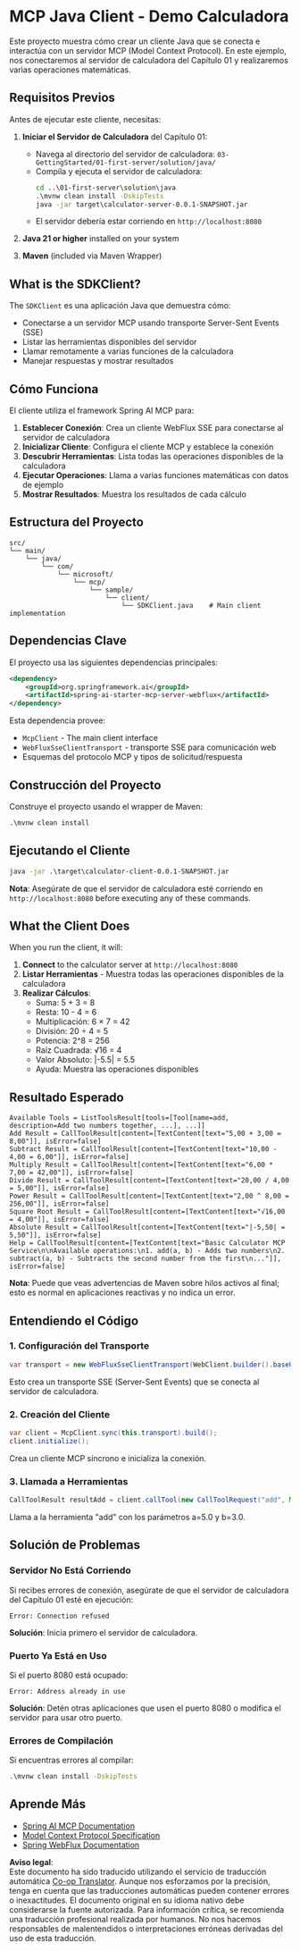 <!--
CO_OP_TRANSLATOR_METADATA:
{
  "original_hash": "7074b9f4c8cd147c1c10f569d8508c82",
  "translation_date": "2025-06-11T13:03:35+00:00",
  "source_file": "03-GettingStarted/02-client/solution/java/README.md",
  "language_code": "es"
}
-->
# MCP Java Client - Demo Calculadora

Este proyecto muestra cómo crear un cliente Java que se conecta e interactúa con un servidor MCP (Model Context Protocol). En este ejemplo, nos conectaremos al servidor de calculadora del Capítulo 01 y realizaremos varias operaciones matemáticas.

## Requisitos Previos

Antes de ejecutar este cliente, necesitas:

1. **Iniciar el Servidor de Calculadora** del Capítulo 01:
   - Navega al directorio del servidor de calculadora: `03-GettingStarted/01-first-server/solution/java/`
   - Compila y ejecuta el servidor de calculadora:
     ```cmd
     cd ..\01-first-server\solution\java
     .\mvnw clean install -DskipTests
     java -jar target\calculator-server-0.0.1-SNAPSHOT.jar
     ```
   - El servidor debería estar corriendo en `http://localhost:8080`

2. **Java 21 or higher** installed on your system
3. **Maven** (included via Maven Wrapper)

## What is the SDKClient?

The `SDKClient` es una aplicación Java que demuestra cómo:
- Conectarse a un servidor MCP usando transporte Server-Sent Events (SSE)
- Listar las herramientas disponibles del servidor
- Llamar remotamente a varias funciones de la calculadora
- Manejar respuestas y mostrar resultados

## Cómo Funciona

El cliente utiliza el framework Spring AI MCP para:

1. **Establecer Conexión**: Crea un cliente WebFlux SSE para conectarse al servidor de calculadora
2. **Inicializar Cliente**: Configura el cliente MCP y establece la conexión
3. **Descubrir Herramientas**: Lista todas las operaciones disponibles de la calculadora
4. **Ejecutar Operaciones**: Llama a varias funciones matemáticas con datos de ejemplo
5. **Mostrar Resultados**: Muestra los resultados de cada cálculo

## Estructura del Proyecto

```
src/
└── main/
    └── java/
        └── com/
            └── microsoft/
                └── mcp/
                    └── sample/
                        └── client/
                            └── SDKClient.java    # Main client implementation
```

## Dependencias Clave

El proyecto usa las siguientes dependencias principales:

```xml
<dependency>
    <groupId>org.springframework.ai</groupId>
    <artifactId>spring-ai-starter-mcp-server-webflux</artifactId>
</dependency>
```

Esta dependencia provee:
- `McpClient` - The main client interface
- `WebFluxSseClientTransport` - transporte SSE para comunicación web
- Esquemas del protocolo MCP y tipos de solicitud/respuesta

## Construcción del Proyecto

Construye el proyecto usando el wrapper de Maven:

```cmd
.\mvnw clean install
```

## Ejecutando el Cliente

```cmd
java -jar .\target\calculator-client-0.0.1-SNAPSHOT.jar
```

**Nota**: Asegúrate de que el servidor de calculadora esté corriendo en `http://localhost:8080` before executing any of these commands.

## What the Client Does

When you run the client, it will:

1. **Connect** to the calculator server at `http://localhost:8080`
2. **Listar Herramientas** - Muestra todas las operaciones disponibles de la calculadora
3. **Realizar Cálculos**:
   - Suma: 5 + 3 = 8
   - Resta: 10 - 4 = 6
   - Multiplicación: 6 × 7 = 42
   - División: 20 ÷ 4 = 5
   - Potencia: 2^8 = 256
   - Raíz Cuadrada: √16 = 4
   - Valor Absoluto: |-5.5| = 5.5
   - Ayuda: Muestra las operaciones disponibles

## Resultado Esperado

```
Available Tools = ListToolsResult[tools=[Tool[name=add, description=Add two numbers together, ...], ...]]
Add Result = CallToolResult[content=[TextContent[text="5,00 + 3,00 = 8,00"]], isError=false]
Subtract Result = CallToolResult[content=[TextContent[text="10,00 - 4,00 = 6,00"]], isError=false]
Multiply Result = CallToolResult[content=[TextContent[text="6,00 * 7,00 = 42,00"]], isError=false]
Divide Result = CallToolResult[content=[TextContent[text="20,00 / 4,00 = 5,00"]], isError=false]
Power Result = CallToolResult[content=[TextContent[text="2,00 ^ 8,00 = 256,00"]], isError=false]
Square Root Result = CallToolResult[content=[TextContent[text="√16,00 = 4,00"]], isError=false]
Absolute Result = CallToolResult[content=[TextContent[text="|-5,50| = 5,50"]], isError=false]
Help = CallToolResult[content=[TextContent[text="Basic Calculator MCP Service\n\nAvailable operations:\n1. add(a, b) - Adds two numbers\n2. subtract(a, b) - Subtracts the second number from the first\n..."]], isError=false]
```

**Nota**: Puede que veas advertencias de Maven sobre hilos activos al final; esto es normal en aplicaciones reactivas y no indica un error.

## Entendiendo el Código

### 1. Configuración del Transporte
```java
var transport = new WebFluxSseClientTransport(WebClient.builder().baseUrl("http://localhost:8080"));
```
Esto crea un transporte SSE (Server-Sent Events) que se conecta al servidor de calculadora.

### 2. Creación del Cliente
```java
var client = McpClient.sync(this.transport).build();
client.initialize();
```
Crea un cliente MCP síncrono e inicializa la conexión.

### 3. Llamada a Herramientas
```java
CallToolResult resultAdd = client.callTool(new CallToolRequest("add", Map.of("a", 5.0, "b", 3.0)));
```
Llama a la herramienta "add" con los parámetros a=5.0 y b=3.0.

## Solución de Problemas

### Servidor No Está Corriendo
Si recibes errores de conexión, asegúrate de que el servidor de calculadora del Capítulo 01 esté en ejecución:
```
Error: Connection refused
```
**Solución**: Inicia primero el servidor de calculadora.

### Puerto Ya Está en Uso
Si el puerto 8080 está ocupado:
```
Error: Address already in use
```
**Solución**: Detén otras aplicaciones que usen el puerto 8080 o modifica el servidor para usar otro puerto.

### Errores de Compilación
Si encuentras errores al compilar:
```cmd
.\mvnw clean install -DskipTests
```

## Aprende Más

- [Spring AI MCP Documentation](https://docs.spring.io/spring-ai/reference/api/mcp/)
- [Model Context Protocol Specification](https://modelcontextprotocol.io/)
- [Spring WebFlux Documentation](https://docs.spring.io/spring-framework/docs/current/reference/html/web-reactive.html)

**Aviso legal**:  
Este documento ha sido traducido utilizando el servicio de traducción automática [Co-op Translator](https://github.com/Azure/co-op-translator). Aunque nos esforzamos por la precisión, tenga en cuenta que las traducciones automáticas pueden contener errores o inexactitudes. El documento original en su idioma nativo debe considerarse la fuente autorizada. Para información crítica, se recomienda una traducción profesional realizada por humanos. No nos hacemos responsables de malentendidos o interpretaciones erróneas derivadas del uso de esta traducción.